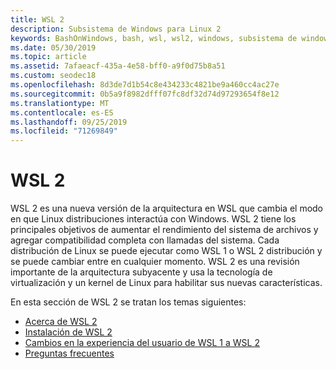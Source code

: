 ```yaml
---
title: WSL 2
description: Subsistema de Windows para Linux 2
keywords: BashOnWindows, bash, wsl, wsl2, windows, subsistema de windows para linux, subsistemawindows, ubuntu, debian, suse, windows 10, instalación
ms.date: 05/30/2019
ms.topic: article
ms.assetid: 7afaeacf-435a-4e58-bff0-a9f0d75b8a51
ms.custom: seodec18
ms.openlocfilehash: 8d3de7d1b54c8e434233c4821be9a460cc4ac27e
ms.sourcegitcommit: 0b5a9f8982dfff07fc8df32d74d97293654f8e12
ms.translationtype: MT
ms.contentlocale: es-ES
ms.lasthandoff: 09/25/2019
ms.locfileid: "71269849"
---
```

# <a name="wsl-2"></a>WSL 2

WSL 2 es una nueva versión de la arquitectura en WSL que cambia el modo en que Linux distribuciones interactúa con Windows. WSL 2 tiene los principales objetivos de aumentar el rendimiento del sistema de archivos y agregar compatibilidad completa con llamadas del sistema. Cada distribución de Linux se puede ejecutar como WSL 1 o WSL 2 distribución y se puede cambiar entre en cualquier momento. WSL 2 es una revisión importante de la arquitectura subyacente y usa la tecnología de virtualización y un kernel de Linux para habilitar sus nuevas características.

En esta sección de WSL 2 se tratan los temas siguientes:

* [Acerca de WSL 2](./wsl2-about.md)
* [Instalación de WSL 2](./wsl2-install.md)
* [Cambios en la experiencia del usuario de WSL 1 a WSL 2](./wsl2-ux-changes.md)
* [Preguntas frecuentes](./wsl2-faq.md)